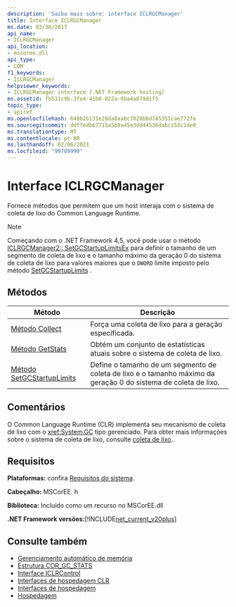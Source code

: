 ```yaml
---
description: 'Saiba mais sobre: interface ICLRGCManager'
title: Interface ICLRGCManager
ms.date: 03/30/2017
api_name:
- ICLRGCManager
api_location:
- mscoree.dll
api_type:
- COM
f1_keywords:
- ICLRGCManager
helpviewer_keywords:
- ICLRGCManager interface [.NET Framework hosting]
ms.assetid: fb511c9b-3fe4-41b0-822a-6ba4a079d1f5
topic_type:
- apiref
ms.openlocfilehash: 648b2b131e28da8aabc7028b6d745351cae772fe
ms.sourcegitcommit: ddf7edb67715a5b9a45e3dd44536dabc153c1de0
ms.translationtype: MT
ms.contentlocale: pt-BR
ms.lasthandoff: 02/06/2021
ms.locfileid: "99789990"
---
```

# <a name="iclrgcmanager-interface"></a>Interface ICLRGCManager

Fornece métodos que permitem que um host interaja com o sistema de coleta de lixo do Common Language Runtime.  
  
> [!NOTE]
> Começando com o .NET Framework 4,5, você pode usar o método [ICLRGCManager2:: SetGCStartupLimitsEx](iclrgcmanager2-setgcstartuplimitsex-method.md) para definir o tamanho de um segmento de coleta de lixo e o tamanho máximo da geração 0 do sistema de coleta de lixo para valores maiores que o `DWORD` limite imposto pelo método [SetGCStartupLimits](iclrgcmanager-setgcstartuplimits-method.md) .  
  
## <a name="methods"></a>Métodos  
  
|Método|Descrição|  
|------------|-----------------|  
|[Método Collect](iclrgcmanager-collect-method.md)|Força uma coleta de lixo para a geração especificada.|  
|[Método GetStats](iclrgcmanager-getstats-method.md)|Obtém um conjunto de estatísticas atuais sobre o sistema de coleta de lixo.|  
|[Método SetGCStartupLimits](iclrgcmanager-setgcstartuplimits-method.md)|Define o tamanho de um segmento de coleta de lixo e o tamanho máximo da geração 0 do sistema de coleta de lixo.|  
  
## <a name="remarks"></a>Comentários  

 O Common Language Runtime (CLR) implementa seu mecanismo de coleta de lixo com o <xref:System.GC> tipo gerenciado. Para obter mais informações sobre o sistema de coleta de lixo, consulte [coleta de lixo](../../../standard/garbage-collection/index.md).  
  
## <a name="requirements"></a>Requisitos  

 **Plataformas:** confira [Requisitos do sistema](../../get-started/system-requirements.md).  
  
 **Cabeçalho:** MSCorEE. h  
  
 **Biblioteca:** Incluído como um recurso no MSCorEE.dll  
  
 **.NET Framework versões:**[!INCLUDE[net_current_v20plus](../../../../includes/net-current-v20plus-md.md)]  
  
## <a name="see-also"></a>Consulte também

- [Gerenciamento automático de memória](../../../standard/automatic-memory-management.md)
- [Estrutura COR_GC_STATS](cor-gc-stats-structure.md)
- [Interface ICLRControl](iclrcontrol-interface.md)
- [Interfaces de hospedagem CLR](clr-hosting-interfaces.md)
- [Interfaces de hospedagem](hosting-interfaces.md)
- [Hospedagem](index.md)
